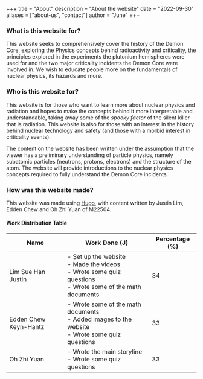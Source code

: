 +++
title = "About"
description = "About the website"
date = "2022-09-30"
aliases = ["about-us", "contact"]
author = "June"
+++

### What is this website for?
This website seeks to comprehensively cover the history of the Demon Core, exploring the Physics concepts behind radioactivity and criticality, the principles explored in the experiments the plutonium hemispheres were used for and the two major criticality incidents the Demon Core were involved in. We wish to educate people more on the fundamentals of nuclear physics, its hazards and more. 

### Who is this website for?
This website is for those who want to learn more about nuclear physics and radiation and hopes to make the concepts behind it more interpretable and understandable, taking away some of the *spooky factor* of the silent killer that is radiation. This website is also for those with an interest in the history behind nuclear technology and safety (and those with a morbid interest in criticality events). 

The content on the website has been written under the assumption that the viewer has a preliminary understanding of particle physics, namely subatomic particles (neutrons, protons, electrons) and the structure of the atom. The website will provide introductions to the nuclear physics concepts required to fully understand the Demon Core incidents.

### How was this website made?
This website was made using [Hugo](https://github.com/gohugoio), with content written by Justin Lim, Edden Chew and Oh Zhi Yuan of M22504.

#### Work Distribution Table

| Name                  | Work Done (J)                                                                                                  | Percentage (%) |
|-----------------------|----------------------------------------------------------------------------------------------------------------|----------------|
| Lim Sue Han Justin    | - Set up the website<br>- Made the videos<br>- Wrote some quiz questions<br>- Wrote some of the math documents | 34             |
| Edden Chew Keyn-Hantz | - Wrote some of the math documents<br>- Added images to the website<br>- Wrote some quiz questions             | 33             |
| Oh Zhi Yuan           | - Wrote the main storyline<br>- Wrote some quiz questions                                                      | 33             |
